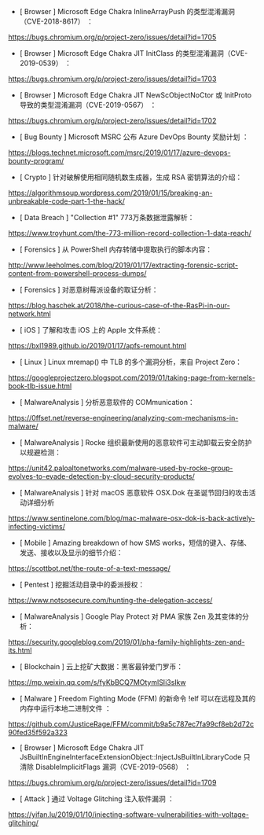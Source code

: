 * [ Browser ]  Microsoft Edge Chakra InlineArrayPush 的类型混淆漏洞（CVE-2018-8617） ：

https://bugs.chromium.org/p/project-zero/issues/detail?id=1705



* [ Browser ]  Microsoft Edge Chakra JIT InitClass 的类型混淆漏洞（CVE-2019-0539） ：

https://bugs.chromium.org/p/project-zero/issues/detail?id=1703



* [ Browser ]  Microsoft Edge Chakra JIT NewScObjectNoCtor 或 InitProto 导致的类型混淆漏洞（CVE-2019-0567） ： 

https://bugs.chromium.org/p/project-zero/issues/detail?id=1702



* [ Bug Bounty ]  Microsoft MSRC 公布 Azure DevOps Bounty 奖励计划 ：

https://blogs.technet.microsoft.com/msrc/2019/01/17/azure-devops-bounty-program/



* [ Crypto ]  针对破解使用相同随机数生成器，生成 RSA 密钥算法的介绍：

https://algorithmsoup.wordpress.com/2019/01/15/breaking-an-unbreakable-code-part-1-the-hack/



* [ Data Breach ]  "Collection #1" 773万条数据泄露解析： 

https://www.troyhunt.com/the-773-million-record-collection-1-data-reach/



* [ Forensics ]  从 PowerShell 内存转储中提取执行的脚本内容：

http://www.leeholmes.com/blog/2019/01/17/extracting-forensic-script-content-from-powershell-process-dumps/



* [ Forensics ]  对恶意树莓派设备的取证分析：

https://blog.haschek.at/2018/the-curious-case-of-the-RasPi-in-our-network.html





* [ iOS ]   了解和攻击 iOS 上的 Apple 文件系统： 

https://bxl1989.github.io/2019/01/17/apfs-remount.html



* [ Linux ]  Linux  mremap() 中 TLB 的多个漏洞分析，来自 Project Zero： 

https://googleprojectzero.blogspot.com/2019/01/taking-page-from-kernels-book-tlb-issue.html



* [ MalwareAnalysis ]  分析恶意软件的 COMmunication： 

https://0ffset.net/reverse-engineering/analyzing-com-mechanisms-in-malware/



* [ MalwareAnalysis ]  Rocke 组织最新使用的恶意软件可主动卸载云安全防护以规避检测：

https://unit42.paloaltonetworks.com/malware-used-by-rocke-group-evolves-to-evade-detection-by-cloud-security-products/



* [ MalwareAnalysis ]  针对 macOS 恶意软件 OSX.Dok 在圣诞节回归的攻击活动详细分析

https://www.sentinelone.com/blog/mac-malware-osx-dok-is-back-actively-infecting-victims/



* [ Mobile ]  Amazing breakdown of how SMS works，短信的键入、存储、发送、接收以及显示的细节介绍： 

https://scottbot.net/the-route-of-a-text-message/





* [ Pentest ]  挖掘活动目录中的委派授权：

 https://www.notsosecure.com/hunting-the-delegation-access/



* [ MalwareAnalysis ]  Google Play Protect 对 PMA 家族 Zen 及其变体的分析： 

https://security.googleblog.com/2019/01/pha-family-highlights-zen-and-its.html



* [ Blockchain ]  云上挖矿大数据：黑客最钟爱门罗币：

 https://mp.weixin.qq.com/s/fyKbBCQ7MOtymlSIi3sIkw



* [ Malware ]  Freedom Fighting Mode (FFM) 的新命令 !elf 可以在远程及其的内存中运行本地二进制文件 ： 

https://github.com/JusticeRage/FFM/commit/b9a5c787ec7fa99cf8eb2d72c90fed35f592a323



* [ Browser ]  Microsoft Edge Chakra JIT JsBuiltInEngineInterfaceExtensionObject::InjectJsBuiltInLibraryCode 只清除 DisableImplicitFlags 漏洞（CVE-2019-0568） ： 

https://bugs.chromium.org/p/project-zero/issues/detail?id=1709



* [ Attack ]  通过 Voltage Glitching 注入软件漏洞 ： 

https://yifan.lu/2019/01/10/injecting-software-vulnerabilities-with-voltage-glitching/